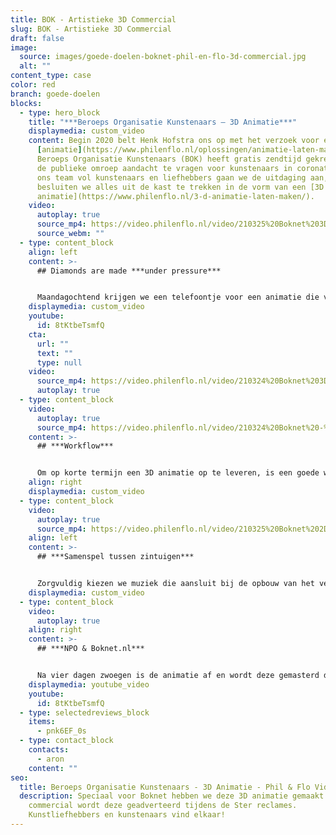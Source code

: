 ```yaml
---
title: BOK - Artistieke 3D Commercial
slug: BOK - Artistieke 3D Commercial
draft: false
image:
  source: images/goede-doelen-boknet-phil-en-flo-3d-commercial.jpg
  alt: ""
content_type: case
color: red
branch: goede-doelen
blocks:
  - type: hero_block
    title: "***Beroeps Organisatie Kunstenaars – 3D Animatie***"
    displaymedia: custom_video
    content: Begin 2020 belt Henk Hofstra ons op met het verzoek voor een
      [animatie](https://www.philenflo.nl/oplossingen/animatie-laten-maken/).
      Beroeps Organisatie Kunstenaars (BOK) heeft gratis zendtijd gekregen om op
      de publieke omroep aandacht te vragen voor kunstenaars in coronatijd. Met
      ons team vol kunstenaars en liefhebbers gaan we de uitdaging aan, en
      besluiten we alles uit de kast te trekken in de vorm van een [3D
      animatie](https://www.philenflo.nl/3-d-animatie-laten-maken/).
    video:
      autoplay: true
      source_mp4: https://video.philenflo.nl/video/210325%20Boknet%203D%20kunst%20-%20Phil%20en%20Flo%20animaties.mp4
      source_webm: ""
  - type: content_block
    align: left
    content: >-
      ## Diamonds are made ***under pressure***


      Maandagochtend krijgen we een telefoontje voor een animatie die vijf dagen later op de NPO gedraaid mag worden. We gaan de uitdaging aan en besluiten ons gehele productieteam in te zetten om de deadline te halen. We hebben als animatieteam ook een eigen subdoel. We willen laten zien hoe [2D](https://www.philenflo.nl/2d-animatie/)- en [3D](https://www.philenflo.nl/3-d-animatie-laten-maken/) animatie elkaar kunnen versterken. Aan de slag!
    displaymedia: custom_video
    youtube:
      id: 8tKtbeTsmfQ
    cta:
      url: ""
      text: ""
      type: null
    video:
      source_mp4: https://video.philenflo.nl/video/210324%20Boknet%203D%20animatie%20-%20Phil%20en%20Flo%20creative%20studio.mp4
      autoplay: true
  - type: content_block
    video:
      autoplay: true
      source_mp4: https://video.philenflo.nl/video/210324%20Boknet%20-%20Phil%20en%20Flo%20creative%20studio.mp4
    content: >-
      ## ***Workflow***


      Om op korte termijn een 3D animatie op te leveren, is een goede workflow van belang. We beginnen met een analogie als thema: een witte, kale ruimte die we vullen met kleurrijke kunst. Vervolgens gaan verschillende animatoren aan de slag met specifieke onderdelen zoals de kamer zelf, maar ook 2D- kunst en schilderijen. Tegelijkertijd wordt het [script](https://www.philenflo.nl/kennisbank/hoe-maak-je-een-videoscript/) geschreven in lijn met het gekozen thema. Naarmate de week vordert en de deadline nadert, wordt de eerst zo kale ruimte steeds kleurrijker.
    align: right
    displaymedia: custom_video
  - type: content_block
    video:
      autoplay: true
      source_mp4: https://video.philenflo.nl/video/210325%20Boknet%202D%20kunst%20-%20Phil%20en%20Flo%202D%20animaties.mp4
    align: left
    content: >-
      ## ***Samenspel tussen zintuigen***


      Zorgvuldig kiezen we muziek die aansluit bij de opbouw van het verhaal dat we vertellen. Met soundeffects zoals bijvoorbeeld de voetstappen, brengen we de kamer en de kunst tot leven. We bouwen het beeld op van een kale ruimte naar een ruimte vol kunst, en een explosie aan kleuren.
    displaymedia: custom_video
  - type: content_block
    video:
      autoplay: true
    align: right
    content: >-
      ## ***NPO & Boknet.nl***


      Na vier dagen zwoegen is de animatie af en wordt deze gemasterd door onze audio-expert. Dit zorgt voor een perfecte balans tussen muziek, stem en soundeffects. Na deze finishing touch is de animatie klaar om gedeeld te worden op de Publiek Omroep. Een dag na de première op TV belt Henk ons enthousiast op om de eerste positieve reacties met ons te delen. Wat blijkt? De kunstenaars vinden elkaar!
    displaymedia: youtube_video
    youtube:
      id: 8tKtbeTsmfQ
  - type: selectedreviews_block
    items:
      - pnk6EF_0s
  - type: contact_block
    contacts:
      - aron
    content: ""
seo:
  title: Beroeps Organisatie Kunstenaars - 3D Animatie - Phil & Flo Videomarketing
  description: Speciaal voor Boknet hebben we deze 3D animatie gemaakt. Als
    commercial wordt deze geadverteerd tijdens de Ster reclames.
    Kunstliefhebbers en kunstenaars vind elkaar!
---
```

